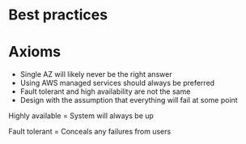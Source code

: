# Best practices


# Axioms
* Single AZ will likely never be the right answer
* Using AWS managed services should always be preferred
* Fault tolerant and high availability are not the same 
* Design with the assumption that everything will fail at some point

Highly available = System will always be up

Fault tolerant = Conceals any failures from users